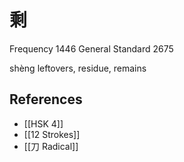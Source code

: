 # 剩
Frequency 1446
General Standard 2675

shèng
leftovers, residue, remains

## References
- [[HSK 4]]
- [[12 Strokes]]
- [[刀 Radical]]